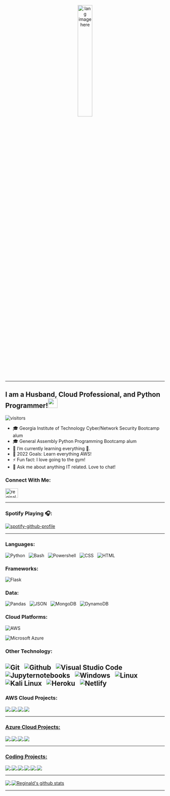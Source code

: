 
<p align="center"><img width="30%" src="https://github.com/alansmathew/alansmathew/raw/master/lang.gif" alt="lang image here" /></p>

---

## I am a Husband, Cloud Professional, and Python Programmer!</a><img src="https://media.giphy.com/media/WUlplcMpOCEmTGBtBW/giphy.gif" width="30"> 
</em></p>

![visitors](https://visitor-badge.laobi.icu/badge?page_id=rjones18.rjones18)

- 🎓 Georgia Institute of Technology Cyber/Network Security Bootcamp alum
- 🎓 General Assembly Python Programming Bootcamp alum
- 🌱 I’m currently learning everything 🤣.
- 🥅 2022 Goals: Learn everything AWS!
- ⚡ Fun fact: I love going to the gym!
- 💬 Ask me about anything IT related. Love to chat!


### Connect With Me:


<p align="left">
<a href="https://www.linkedin.com/in/reginald-jones-297093124/" target="blank"><img align="center" src="https://cdn.jsdelivr.net/npm/simple-icons@3.0.1/icons/linkedin.svg" alt="reginald-jones" height="30" width="40" /></a>
</p>


---

### Spotify Playing 🎧:

[![spotify-github-profile](https://spotify-github-profile.vercel.app/api/view?uid=l896cnreptmbkpucr7kteejwh&cover_image=true&theme=novatorem)](https://spotify-github-profile.vercel.app/api/view?uid=l896cnreptmbkpucr7kteejwh&redirect=true)

---

### Languages:

![Python](https://img.shields.io/badge/Code-Python-informational?style=for-the-badge&logo=python&logoColor=white&color=1ABC9B&labelColor=001837) &nbsp;
![Bash](https://img.shields.io/badge/Code-Bash-informational?style=for-the-badge&logo=bash&logoColor=white&color=1ABC9B&labelColor=001837) &nbsp;
![Powershell](https://img.shields.io/badge/Code-Powershell-informational?style=for-the-badge&logo=powershell&logoColor=white&color=1ABC9B&labelColor=001837) &nbsp;
![CSS](https://img.shields.io/badge/Code-CSS3-informational?style=for-the-badge&logo=css3&logoColor=white&color=1ABC9B&labelColor=001837) &nbsp;
![HTML](https://img.shields.io/badge/Code-HTML5-informational?style=for-the-badge&logo=html5&logoColor=white&color=1ABC9B&labelColor=001837) &nbsp;

### Frameworks:
![Flask](https://img.shields.io/badge/Data-Flask-informational?style=for-the-badge&logo=flask&logoColor=white&color=1ABC9B&labelColor=001837) &nbsp;

### Data:
![Pandas](https://img.shields.io/badge/Data-Pandas-informational?style=for-the-badge&logo=pandas&logoColor=white&color=1ABC9B&labelColor=001837) &nbsp;
![JSON](https://img.shields.io/badge/Data-JSON-informational?style=for-the-badge&logo=json&logoColor=white&color=1ABC9B&labelColor=001837) &nbsp;
![MongoDB](https://img.shields.io/badge/Data-MongoDB-informational?style=for-the-badge&logo=MongoDB&logoColor=white&color=1ABC9B&labelColor=001837) &nbsp;
![DynamoDB](https://img.shields.io/badge/Data-DynamoDB-informational?style=for-the-badge&logo=DynamoDBB&logoColor=white&color=1ABC9B&labelColor=001837) &nbsp;


### Cloud Platforms:

![AWS](https://img.shields.io/badge/Tech-Amazon_Web_Services-informational?style=for-the-badge&logo=amazon_web_services&logoColor=white&color=1ABC9B&labelColor=001837) &nbsp;

![Microsoft Azure](https://img.shields.io/badge/Tech-Microsoft_Azure-informational?style=for-the-badge&logo=microsoft-azure&logoColor=white&color=1ABC9B&labelColor=001837) &nbsp;


### Other Technology:

![Git](https://img.shields.io/badge/Tech-Git-informational?style=for-the-badge&logo=Git&logoColor=white&color=1ABC9B&labelColor=001837) &nbsp;
![Github](https://img.shields.io/badge/Tech-GitHub-informational?style=for-the-badge&logo=GitHub&logoColor=white&color=1ABC9B&labelColor=001837) &nbsp;
![Visual Studio Code](https://img.shields.io/badge/Tech-Visual_Studio_Code-informational?style=for-the-badge&logo=visual_studio_code&logoColor=white&color=1ABC9B&labelColor=001837) &nbsp;
![Jupyternotebooks](https://img.shields.io/badge/Tech-Jupyter_Notebooks-informational?style=for-the-badge&logo=jupyternotebooks&logoColor=white&color=1ABC9B&labelColor=001837) &nbsp;
![Windows](https://img.shields.io/badge/Tech-Windows-informational?style=for-the-badge&logo=windows&logoColor=white&color=1ABC9B&labelColor=001837) &nbsp;
![Linux](https://img.shields.io/badge/Tech-Linux-informational?style=for-the-badge&logo=linux&logoColor=white&color=1ABC9B&labelColor=001837) &nbsp;
![Kali Linux](https://img.shields.io/badge/Tech-Kali_Linux-informational?style=for-the-badge&logo=kali-linux&logoColor=white&color=1ABC9B&labelColor=001837) &nbsp;
![Heroku](https://img.shields.io/badge/Tech-Heroku-informational?style=for-the-badge&logo=Heroku&logoColor=white&color=1ABC9B&labelColor=001837) &nbsp;
![Netlify](https://img.shields.io/badge/Tech-Netlify-informational?style=for-the-badge&logo=Netlify&logoColor=white&color=1ABC9B&labelColor=001837) &nbsp;
---
### AWS Cloud Projects:

</a>
<a href="https://github.com/rjones18/Code-Star-Application">
  <img align="center" src="https://github-readme-stats.vercel.app/api/pin/?username=rjones18&repo=Code-Star-Application&title_color=ffffff&icon_color=00ba9d&text_color=ffffff&bg_color=001837&hide_border=true" />   
   
 </a>
<a href="https://github.com/rjones18/Linux-Server-Flask-App-AWS">
  <img align="center" src="https://github-readme-stats.vercel.app/api/pin/?username=rjones18&repo=Linux-Server-Flask-App-AWS&title_color=ffffff&icon_color=00ba9d&text_color=ffffff&bg_color=001837&hide_border=true" />
  
  
</a>
<a href="https://github.com/rjones18/S3-Bucket-Static-Website">
  <img align="center" src="https://github-readme-stats.vercel.app/api/pin/?username=rjones18&repo=S3-Bucket-Static-Website&title_color=ffffff&icon_color=00ba9d&text_color=ffffff&bg_color=001837&hide_border=true" />  
  

</a>
<a href="https://github.com/rjones18/My-Portfolio-Website-AWS-Amplify">
  <img align="center" src="https://github-readme-stats.vercel.app/api/pin/?username=rjones18&repo=My-Portfolio-Website-AWS-Amplify&title_color=ffffff&icon_color=00ba9d&text_color=ffffff&bg_color=001837&hide_border=true" />  
  
  
 --- 

### Azure Cloud Projects:
  
</a>
<a href="https://github.com/rjones18/Azure-Application">
  <img align="center" src="https://github-readme-stats.vercel.app/api/pin/?username=rjones18&repo=Azure-Application&title_color=ffffff&icon_color=00ba9d&text_color=ffffff&bg_color=001837&hide_border=true" />
  
  
</a>
<a href="https://github.com/rjones18/Linux-Server-Flask-App-Azure">
  <img align="center" src="https://github-readme-stats.vercel.app/api/pin/?username=rjones18&repo=Linux-Server-Flask-App-Azure&title_color=ffffff&icon_color=00ba9d&text_color=ffffff&bg_color=001837&hide_border=true" />  
  
</a>
<a href="https://github.com/rjones18/Blob-Storage-Static-Website">
  <img align="center" src="https://github-readme-stats.vercel.app/api/pin/?username=rjones18&repo=Blob-Storage-Static-Website&title_color=ffffff&icon_color=00ba9d&text_color=ffffff&bg_color=001837&hide_border=true" />


</a>
<a href="https://github.com/rjones18/My-Portfolio-Website-Azure-Static-Apps">
  <img align="center" src="https://github-readme-stats.vercel.app/api/pin/?username=rjones18&repo=My-Portfolio-Website-Azure-Static-Apps&title_color=ffffff&icon_color=00ba9d&text_color=ffffff&bg_color=001837&hide_border=true" />
   
 
  
 --- 
  
 ### Coding Projects:

 </a>
<a href="https://github.com/rjones18/Pokemon-Stats-Data-Analysis">
 <img align="center" src="https://github-readme-stats.vercel.app/api/pin/?username=rjones18&repo=Pokemon-Stats-Data-Analysis&title_color=ffffff&icon_color=00ba9d&text_color=ffffff&bg_color=001837&hide_border=true" />
</a>

</a>
<a href="https://github.com/rjones18/Micro-Blog-Application">
  <img align="center" src="https://github-readme-stats.vercel.app/api/pin/?username=rjones18&repo=Micro-Blog-Application&title_color=ffffff&icon_color=00ba9d&text_color=ffffff&bg_color=001837&hide_border=true" />


</a>
<a href="https://github.com/rjones18/You-Have-Been-Hacked">
  <img align="center" src="https://github-readme-stats.vercel.app/api/pin/?username=rjones18&repo=You-Have-Been-Hacked&title_color=ffffff&icon_color=00ba9d&text_color=ffffff&bg_color=001837&hide_border=true" />


</a>
<a href="https://github.com/rjones18/Spam-Bot">
  <img align="center" src="https://github-readme-stats.vercel.app/api/pin/?username=rjones18&repo=Spam-Bot&title_color=ffffff&icon_color=00ba9d&text_color=ffffff&bg_color=001837&hide_border=true" />

</a>
<a href="https://github.com/rjones18/Tell-Me-the-Weather">
  <img align="center" src="https://github-readme-stats.vercel.app/api/pin/?username=rjones18&repo=Tell-Me-the-Weather&title_color=ffffff&icon_color=00ba9d&text_color=ffffff&bg_color=001837&hide_border=true" />
  
 
</a>
<a href="https://github.com/rjones18/Network-Scanner">
  <img align="center" src="https://github-readme-stats.vercel.app/api/pin/?username=rjones18&repo=Network-Scanner&title_color=ffffff&icon_color=00ba9d&text_color=ffffff&bg_color=001837&hide_border=true" />
  
  
---


<a href="https://github.com/rjones18">
  <img align="center" src="https://github-readme-stats.vercel.app/api/top-langs/?username=rjones18&title_color=ffffff&icon_color=00ba9d&text_color=ffffff&bg_color=001837&hide_border=true&hide_langs_below=1&hide=jupyter%20notebook, html, css" />
</a>

<a href="https://github.com/rjones18">
 <img align="center" src="https://github-readme-stats.vercel.app/api?username=rjones18&show_icons=true&title_color=ffffff&icon_color=00ba9d&text_color=ffffff&bg_color=001837&hide_border=true&line_height=27" alt="Reginald's github stats"/>
</a>

---

